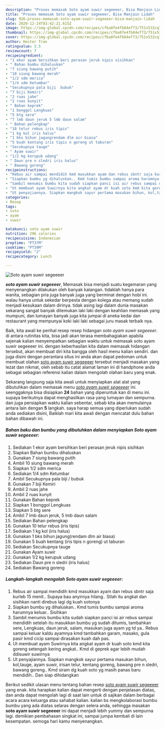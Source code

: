 ```yaml
---
description: "Proses memasak Soto ayam suwir segeeeer, Bisa Manjain Lidah"
title: "Proses memasak Soto ayam suwir segeeeer, Bisa Manjain Lidah"
slug: 926-proses-memasak-soto-ayam-suwir-segeeeer-bisa-manjain-lidah
date: 2020-12-24T03:42:21.615Z
image: https://img-global.cpcdn.com/recipes/cfba8fe4fb84ef73/751x532cq70/soto-ayam-suwir-segeeeer-foto-resep-utama.jpg
thumbnail: https://img-global.cpcdn.com/recipes/cfba8fe4fb84ef73/751x532cq70/soto-ayam-suwir-segeeeer-foto-resep-utama.jpg
cover: https://img-global.cpcdn.com/recipes/cfba8fe4fb84ef73/751x532cq70/soto-ayam-suwir-segeeeer-foto-resep-utama.jpg
author: Hester Tran
ratingvalue: 3.5
reviewcount: 7
recipeingredient:
- "1 ekor ayam bersihkan beri perasan jeruk nipis sisihkan"
- " Bahan bumbu dihaluskan"
- "7 siung bawang putih"
- "10 siung bawang merah"
- "1/2 sdm merica"
- "1/4 sdm Ketumbar"
- "Secukupnya pala biji  bubuk"
- "7 biji Kemiri"
- "2 ruas jahe"
- "2 ruas kunyit"
- " Bahan keprek"
- "1 bonggol Lengkuas"
- "5 btg sere"
- "7 lmb daun jeruk 5 lmb daun salam"
- " Bahan pelengkap"
- "10 telur rebus iris tipis"
- "1 kg kol iris halus"
- "1 bks bihun jagungrendam dlm air biasa"
- "5 buah kentang iris tipis n goreng ut taburan"
- "Secukupnya tauge"
- " Ayam suwir"
- "1/2 kg kerupuk udang"
- " Daun pre n sledri iris halus"
- " Bawang goreng"
recipeinstructions:
- "Rebus air sampai mendidih kmd masukkan ayam dan rebus sbntr saja kurleb 15 menit.. Supaya bau anyirnya hilang.. Stlah itu angkat dan sisihkan nanti direbus lagi dg kuah sotonya"
- "Siapkan bumbu yg dihaluskan.. Kmd tumis bumbu sampai aroma harumnya keluar.. Sisihkan"
- "Sambil menumis bumbu kita sudah siapkan panci isi air rebus sampai mendidih setelah itu masukkan bumbu yg sudah ditumis, tambahkan sere, Lengkuas, daun jeruk, salam, masukan juga ayam yg td ya.. Rebus sampai keluar kaldu ayamnya kmd tambahkan garam, masako, gula pasir kmd cicip sampai dirasakan kuah dah pas."
- "Ut membuat ayam Suwirnya kita angkat ayam dr kuah soto kmd kita goreng setengah kering angkat.. Kmd di geprek agar lebih mudah ddisuwir suwirnya"
- "Ut penyajiannya. Siapkan mangkok sayur pertama masukan bihun, kol,tauge, ayam suwir, irisan telur, kentang goreng, bawang pre n sledri, bawang goreng.. Kmd siram dg kuah soto yg masih panas baru mendidih.. Dan siap dihidangkan"
categories:
- Resep
tags:
- soto
- ayam
- suwir

katakunci: soto ayam suwir 
nutrition: 296 calories
recipecuisine: Indonesian
preptime: "PT37M"
cooktime: "PT39M"
recipeyield: "2"
recipecategory: Lunch

---
```



![Soto ayam suwir segeeeer](https://img-global.cpcdn.com/recipes/cfba8fe4fb84ef73/751x532cq70/soto-ayam-suwir-segeeeer-foto-resep-utama.jpg)

<b><i>soto ayam suwir segeeeer</i></b>, Memasak bisa menjadi suatu kegemaran yang menyenangkan dilakukan oleh banyak kalangan. tidaklah hanya para wanita, sebagian pria juga banyak juga yang berminat dengan hobi ini. walau hanya untuk sekedar berpesta dengan kolega atau memang sudah menjadi kesukaan dalam dirinya. tidak asing lagi dalam dunia masakan sekarang sangat banyak ditemukan laki laki dengan keahlian memasak yang mumpuni, dan lumayan banyak juga kita jumpai di aneka kedai dan restaurant yang mempunyai koki laki laki sebagai juru masak terbaik nya.



Baik, kita awali ke perihal resep resep hidangan <i>soto ayam suwir segeeeer</i>. di antara rutinitas kita, bisa jadi akan terasa membahagiakan apabila sejenak kalian menyempatkan sebagian waktu untuk memasak soto ayam suwir segeeeer ini. dengan keberhasilan kita dalam memasak hidangan tersebut, akan membuat diri kita bangga oleh hasil menu kalian sendiri. dan juga disini dengan perantara situs ini anda akan dapat pedoman untuk membuat olahan <u>soto ayam suwir segeeeer</u> tersebut menjadi masakan yang lezat dan nikmat, oleh sebab itu catat alamat laman ini di handphone anda sebagai sebagian referensi kalian dalam mengolah olahan baru yang enak.


Sekarang langsung saja kita awali untuk menyiapkan alat alat yang dibutuhkan dalam memasak menu <u><i>soto ayam suwir segeeeer</i></u> ini. seenggaknya bisa disiapkan <b>24</b> bahan yang diperuntuk kan di menu ini. supaya berikutnya dapat menghasilkan rasa yang lumayan dan sempurna. dan juga persiapkan waktu kalian sebentar, sebab kita akan memulainya antara lain dengan <b>5</b> langkah. saya harap semua yang diperlukan sudah anda sediakan disini, Baiklah mari kita awali dengan mencatat dulu bahan bahan dibawah ini.

<!--inarticleads1-->

##### Bahan baku dan bumbu yang dibutuhkan dalam menyiapkan Soto ayam suwir segeeeer:

1. Sediakan 1 ekor ayam bersihkan beri perasan jeruk nipis sisihkan
1. Siapkan  Bahan bumbu dihaluskan
1. Gunakan 7 siung bawang putih
1. Ambil 10 siung bawang merah
1. Siapkan 1/2 sdm merica
1. Sediakan 1/4 sdm Ketumbar
1. Ambil Secukupnya pala biji / bubuk
1. Gunakan 7 biji Kemiri
1. Ambil 2 ruas jahe
1. Ambil 2 ruas kunyit
1. Gunakan  Bahan keprek
1. Siapkan 1 bonggol Lengkuas
1. Siapkan 5 btg sere
1. Ambil 7 lmb daun jeruk, 5 lmb daun salam
1. Sediakan  Bahan pelengkap
1. Gunakan 10 telur rebus (iris tipis)
1. Sediakan 1 kg kol (iris halus)
1. Gunakan 1 bks bihun jagung(rendam dlm air biasa)
1. Gunakan 5 buah kentang (iris tipis n goreng) ut taburan
1. Sediakan Secukupnya tauge
1. Gunakan  Ayam suwir
1. Gunakan 1/2 kg kerupuk udang
1. Sediakan  Daun pre n sledri (iris halus)
1. Sediakan  Bawang goreng




<!--inarticleads2-->

##### Langkah-langkah mengolah Soto ayam suwir segeeeer:

1. Rebus air sampai mendidih kmd masukkan ayam dan rebus sbntr saja kurleb 15 menit.. Supaya bau anyirnya hilang.. Stlah itu angkat dan sisihkan nanti direbus lagi dg kuah sotonya
1. Siapkan bumbu yg dihaluskan.. Kmd tumis bumbu sampai aroma harumnya keluar.. Sisihkan
1. Sambil menumis bumbu kita sudah siapkan panci isi air rebus sampai mendidih setelah itu masukkan bumbu yg sudah ditumis, tambahkan sere, Lengkuas, daun jeruk, salam, masukan juga ayam yg td ya.. Rebus sampai keluar kaldu ayamnya kmd tambahkan garam, masako, gula pasir kmd cicip sampai dirasakan kuah dah pas.
1. Ut membuat ayam Suwirnya kita angkat ayam dr kuah soto kmd kita goreng setengah kering angkat.. Kmd di geprek agar lebih mudah ddisuwir suwirnya
1. Ut penyajiannya. Siapkan mangkok sayur pertama masukan bihun, kol,tauge, ayam suwir, irisan telur, kentang goreng, bawang pre n sledri, bawang goreng.. Kmd siram dg kuah soto yg masih panas baru mendidih.. Dan siap dihidangkan




Berikut sedikit ulasan menu tentang bahan resep <u>soto ayam suwir segeeeer</u> yang enak. kita harapkan kalian dapat mengerti dengan penjelasan diatas, dan anda dapat mengolah lagi di saat lain untuk di sajikan dalam berbagai acara acara keluarga atau sahabat kalian. kalian bs mengkolaborasi bumbu bumbu yang ada diatas selaras dengan selera anda, sehingga masakan <b>soto ayam suwir segeeeer</b> ini dapat menjadi lebih yummy dan sempurna lagi. demikian pembahasan singkat ini, sampai jumpa kembali di lain kesempatan. semoga hari kamu menyenangkan.
